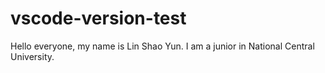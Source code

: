 # vscode-version-test
Hello everyone, my name is Lin Shao Yun.
I am a junior in National Central University.